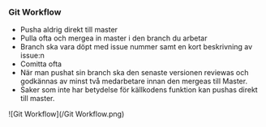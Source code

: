 ### Git Workflow

- Pusha aldrig direkt till master
- Pulla ofta och mergea in master i den branch du arbetar
- Branch ska vara döpt med issue nummer samt en kort beskrivning av issue:n
- Comitta ofta
- När man pushat sin branch ska den senaste versionen reviewas och godkännas av minst två medarbetare innan den mergeas till Master.
- Saker som inte har betydelse för källkodens funktion kan pushas direkt till master.



![Git Workflow](/Git Workflow.png)
